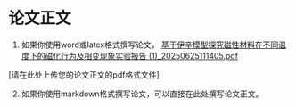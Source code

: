 # 论文正文

1. 如果你使用word或latex格式撰写论文，
[基于伊辛模型探究磁性材料在不同温度下的磁化行为及相变现象实验报告 (1)_20250625111405.pdf](https://github.com/user-attachments/files/20895666/1._20250625111405.pdf)

[请在此处上传您的论文正文的pdf格式文件]


2. 如果你使用markdown格式撰写论文，可以直接在此处撰写论文正文。

